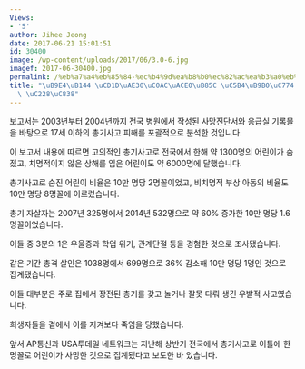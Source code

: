 ```yaml
---
Views:
- '5'
author: Jihee Jeong
date: 2017-06-21 15:01:51
id: 30400
image: /wp-content/uploads/2017/06/3.0-6.jpg
imagef: 2017-06-30400.jpg
permalink: /%eb%a7%a4%eb%85%84-%ec%b4%9d%ea%b8%b0%ec%82%ac%ea%b3%a0%eb%a1%9c-%ec%96%b4%eb%a6%b0%ec%9d%b4-1300%eb%aa%85-%ec%88%a8%ec%a0%b8/
title: "\uB9E4\uB144 \uCD1D\uAE30\uC0AC\uACE0\uB85C \uC5B4\uB9B0\uC774 1300\uBA85\
  \ \uC228\uC838"
---
```


보고서는 2003년부터 2004년까지 전국 병원에서 작성된 사망진단서와 응급실 기록물을 바탕으로 17세 이하의 총기사고 피해를 포괄적으로 분석한 것입니다.

이 보고서 내용에 따르면 고의적인 총기사고로 전국에서 한해 약 1300명의 어린이가 숨졌고, 치명적이지 않은 상해를 입은 어린이도 약 6000명에 달했습니다.

총기사고로 숨진 어린이 비율은 10만 명당 2명꼴이었고, 비치명적 부상 아동의 비율도 10만 명당 8명꼴에 이르렀습니다.

총기 자살자는 2007년 325명에서 2014년 532명으로 약 60% 증가한 10만 명당 1.6명꼴이었습니다.

이들 중 3분의 1은 우울증과 학업 위기, 관계단절 등을 경험한 것으로 조사됐습니다.

같은 기간 총격 살인은 1038명에서 699명으로 36% 감소해 10만 명당 1명인 것으로 집계됐습니다.

이들 대부분은 주로 집에서 장전된 총기를 갖고 놀거나 잘못 다뤄 생긴 우발적 사고였습니다.

희생자들을 곁에서 이를 지켜보다 죽임을 당했습니다.

앞서 AP통신과 USA투데일 네트워크는 지난해 상반기 전국에서 총기사고로 이틀에 한명꼴로 어린이가 사망한 것으로 집계됐다고 보도한 바 있습니다.